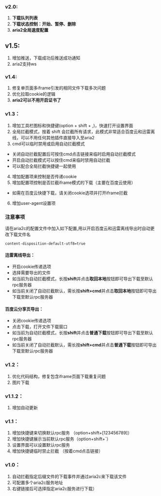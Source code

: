 ### v2.0:
1. **下载队列列表**
2. **下载状态控制：开始、暂停、删除**
3. **aria2全局速度配置**


## v1.5:
1. 增加推送，下载成功后推送成功通知
2. aria2支持ws

### v1.4:
1. 修复单页面多iframe引发的相同文件下载多次问题
2. 优化拉取cookie的逻辑
3. **aria2可以不用开启证书了**

### v1.3：
1. 增加工具栏图标和快捷键(option + shift + ,)，快速打开设置界面
2. 全局拦截模式，按着 shift 会拦截所有请求，此模式非常适合百度云和迅雷离线，可以不用任何其他插件直接导入至aria2
3. cmd可以临时禁用或启用自动拦截模式
 - 关闭自动拦截配置后可按住cmd点击链接来临时启用自动拦截模式
 - 开启自动拦截模式可以按住cmd来临时禁用自动拦截
 - 可以配合全局拦截快捷键一起使用
4. 增加配置项来控制是否传递cookie
5. 增加配置项控制是否拦截iframe模式的下载（主要在百度云使用）
 - 如需在百度云快捷下载，请关闭cookie选项并打开iframe拦截
6. 增加user-agent设置项

### 注意事项
请在aria2c的配置文件中加入如下配置,用以开启百度云和迅雷离线导出时自动更改下载文件名
```
content-disposition-default-utf8=true

```
#### 迅雷离线导出：
- 开启cookie传递选项
- 选择需要导出的文件
- 如当前为自动拦截模式，长按**shift**并点击**取回本地**按钮即可导出下载至默认rpc服务器
- 如当前关闭了自动拦截默认，需长按**shift+cmd**并点击**取回本地**按钮即可导出下载至默认rpc服务器

#### 百度云分享页导出：
- 关闭cookie传递选项
- 点击下载，打开文件下载窗口
- 如当前为自动拦截模式，长按**shift**并点击**普通下载**按钮即可导出下载至默认rpc服务器
- 如当前关闭了自动拦截默认，需长按**shift+cmd**并点击**普通下载**按钮即可导出下载至默认rpc服务器


### v1.2：
1. 优化代码结构，修复包含iframe页面下载重复问题
2. 图片下载

### v1.1.2：
1. 增加自动更新

### v1.1：
1. 增加快捷键来切换默认rpc服务 （option+shift+[123456789]）
2. 增加快捷键展示当前默认rpc服务（option+shift+`）
3. 设置界面可以设置默认rpc服务
4. 增加快捷键临时禁止拦截 （按着cmd点击链接）

### v1.0：
1. 自动拦截指定后缀文件的下载事件并通过aria2c来下载该文件
2. 可配置多个aria2c服务地址
3. 右键链接后可选择指定aria2c服务进行下载）
